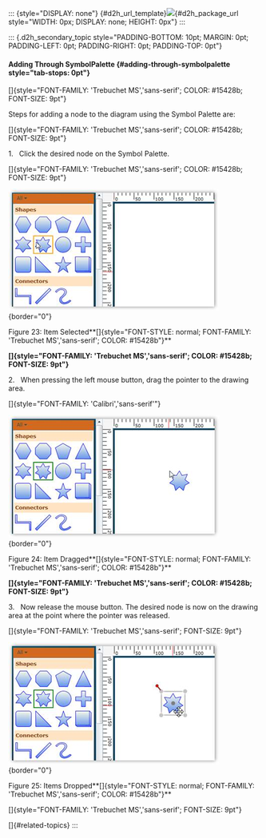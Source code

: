 ::: {style="DISPLAY: none"}
[](ms-xhelp:///?Id=d2h_url_template){#d2h_url_template}![](!package_url!){#d2h_package_url style="WIDTH: 0px; DISPLAY: none; HEIGHT: 0px"}
:::

::: {.d2h_secondary_topic style="PADDING-BOTTOM: 10pt; MARGIN: 0pt; PADDING-LEFT: 0pt; PADDING-RIGHT: 0pt; PADDING-TOP: 0pt"}
#### Adding Through SymbolPalette {#adding-through-symbolpalette style="tab-stops: 0pt"}

[]{style="FONT-FAMILY: 'Trebuchet MS','sans-serif'; COLOR: #15428b; FONT-SIZE: 9pt"} 

Steps for adding a node to the diagram using the Symbol Palette are:

[]{style="FONT-FAMILY: 'Trebuchet MS','sans-serif'; COLOR: #15428b; FONT-SIZE: 9pt"} 

1.   Click the desired node on the Symbol Palette.

[]{style="FONT-FAMILY: 'Trebuchet MS','sans-serif'; COLOR: #15428b; FONT-SIZE: 9pt"} 

![](ImagesExt/image62_30.jpg){border="0"}

Figure 23: Item Selected**[]{style="FONT-STYLE: normal; FONT-FAMILY: 'Trebuchet MS','sans-serif'; COLOR: #15428b"}**

**[]{style="FONT-FAMILY: 'Trebuchet MS','sans-serif'; COLOR: #15428b; FONT-SIZE: 9pt"}** 

2.   When pressing the left mouse button, drag the pointer to the drawing area.

[]{style="FONT-FAMILY: 'Calibri','sans-serif'"} 

![](ImagesExt/image62_31.jpg){border="0"}

Figure 24: Item Dragged**[]{style="FONT-STYLE: normal; FONT-FAMILY: 'Trebuchet MS','sans-serif'; COLOR: #15428b"}**

**[]{style="FONT-FAMILY: 'Trebuchet MS','sans-serif'; COLOR: #15428b; FONT-SIZE: 9pt"}** 

3.   Now release the mouse button. The desired node is now on the drawing area at the point where the pointer was released.

[]{style="FONT-FAMILY: 'Trebuchet MS','sans-serif'; FONT-SIZE: 9pt"} 

![](ImagesExt/image62_32.jpg){border="0"}

Figure 25: Items Dropped**[]{style="FONT-STYLE: normal; FONT-FAMILY: 'Trebuchet MS','sans-serif'; COLOR: #15428b"}**

[]{style="FONT-FAMILY: 'Trebuchet MS','sans-serif'; FONT-SIZE: 9pt"} 

[]{#related-topics}
:::

